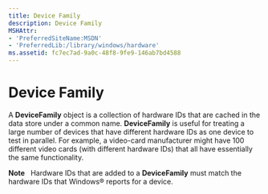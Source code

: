 ```yaml
---
title: Device Family
description: Device Family
MSHAttr:
- 'PreferredSiteName:MSDN'
- 'PreferredLib:/library/windows/hardware'
ms.assetid: fc7ec7ad-9a0c-48f8-9fe9-146ab7bd4588
---
```


# Device Family


A **DeviceFamily** object is a collection of hardware IDs that are cached in the data store under a common name. **DeviceFamily** is useful for treating a large number of devices that have different hardware IDs as one device to test in parallel. For example, a video-card manufacturer might have 100 different video cards (with different hardware IDs) that all have essentially the same functionality.

**Note**  
Hardware IDs that are added to a **DeviceFamily** must match the hardware IDs that Windows® reports for a device.

 

 

 






